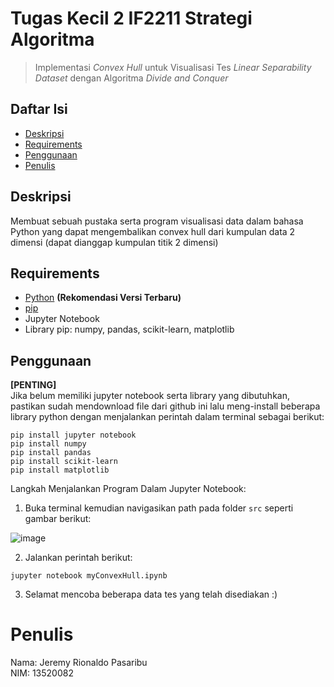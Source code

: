 # Tugas Kecil 2 IF2211 Strategi Algoritma

> Implementasi _Convex Hull_ untuk Visualisasi Tes _Linear Separability Dataset_ dengan Algoritma _Divide and Conquer_

## Daftar Isi
* [Deskripsi](#deskripsi)
* [Requirements](#requirements)
* [Penggunaan](#penggunaan)
* [Penulis](#penulis)

## Deskripsi
Membuat sebuah pustaka serta program visualisasi data dalam bahasa Python yang dapat mengembalikan convex hull dari kumpulan data 2 dimensi (dapat dianggap kumpulan titik 2 dimensi) 

## Requirements
- [Python](https://www.python.org/downloads/) **(Rekomendasi Versi Terbaru)**
- [pip](https://phoenixnap.com/kb/install-pip-windows)
- Jupyter Notebook
- Library pip: numpy, pandas, scikit-learn, matplotlib

## Penggunaan
**[PENTING]** </br>
Jika belum memiliki jupyter notebook serta library yang dibutuhkan, pastikan sudah mendownload file dari github ini lalu meng-install beberapa library python dengan menjalankan perintah dalam terminal sebagai berikut:
```
pip install jupyter notebook
pip install numpy
pip install pandas
pip install scikit-learn
pip install matplotlib
```

Langkah Menjalankan Program Dalam Jupyter Notebook:
1. Buka terminal kemudian navigasikan path pada folder `src` seperti gambar berikut:

  ![image](https://user-images.githubusercontent.com/73146752/155851727-e4c76a71-f013-405e-9ed6-88291e71ff23.png)

2. Jalankan perintah berikut:
```
jupyter notebook myConvexHull.ipynb
```
3. Selamat mencoba beberapa data tes yang telah disediakan :)

# Penulis
Nama: Jeremy Rionaldo Pasaribu </br>
NIM: 13520082


